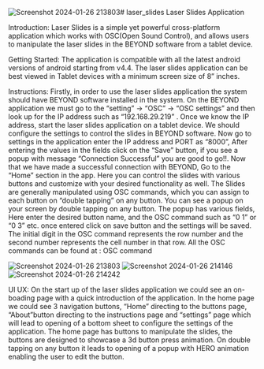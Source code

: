 ![Screenshot 2024-01-26 213803](https://github.com/Hemanth5603/Laser-Slides/assets/108444612/e61a0a37-e6fb-4464-9ed0-b3c8e6ac4dd6)# laser_slides
Laser Slides Application	

Introduction:
Laser Slides is a simple yet powerful cross-platform application which works with OSC(Open Sound Control), and allows users to manipulate the laser slides in the BEYOND software from a tablet device.

Getting Started:
The application is compatible with all the latest android versions of android starting from v4.4.
The laser slides application can be best viewed in Tablet devices with a minimum screen size of 8” inches.

Instructions:
Firstly, in order to use the laser slides application the system should have BEYOND software installed in the system.
On the BEYOND application we must go to the “setting” -> “OSC” -> “OSC settings” and then look up for the IP address such as “192.168.29.219” .
Once we know the IP address, start the laser slides application on a tablet device. We should configure the settings to control the slides in BEYOND software.
Now go to settings in the application enter the IP address and PORT as “8000”, After entering the values in the fields click on the “Save” button, if you see a popup with message “Connection Successful” you are good to go!!.
Now that we have made a successful connection with BEYOND, Go to the “Home” section in the app. Here you can control the slides with various buttons and customize with your desired functionality as well.
The Slides are generally manipulated using OSC commands, which you can assign to each button on “double tapping” on any button.
You can see a popup on your screen by double tapping on any button. The popup has various fields, Here enter the desired button name, and the OSC command such as “0 1” or “0 3” etc. once entered click on save button and the settings will be saved.
The initial digit in the OSC command represents the row number and the second number represents the cell number in that row.
All the OSC commands can be found at : OSC command

![Screenshot 2024-01-26 213803](https://github.com/Hemanth5603/Laser-Slides/assets/108444612/5996055a-8d6a-4809-9448-b36fd8a857a7)
![Screenshot 2024-01-26 214146](https://github.com/Hemanth5603/Laser-Slides/assets/108444612/330c48c6-15e8-4a0c-9028-4c2a9682cf70)
![Screenshot 2024-01-26 214242](https://github.com/Hemanth5603/Laser-Slides/assets/108444612/06f220ce-f99c-4f29-b860-d9d85c8def89)



UI UX:
On the start up of the laser slides application we could see an on-boading page with a quick introduction of the application.
In the home page we could see 3 navigation buttons, “Home” directing to the buttons page, “About”button directing to the instructions page and “settings” page which will lead to opening of a bottom sheet to configure the settings of the application.
The home page has buttons to manipulate the slides, the buttons are designed to showcase a 3d button press animation. On double tapping on any button it leads to opening of a popup with HERO animation enabling the user to edit the button.

